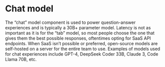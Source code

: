 # Chat model

The “chat” model component is used to power question-answer experiences and is typically a 30B+ parameter model. Latency is not as important as it is for the “tab” model, so most people choose the one that gives them the best possible responses, oftentimes opting for SaaS API endpoints. When SaaS isn’t possible or preferred, open-source models are self-hosted on a server for the entire team to use. Examples of models used for chat experiences include GPT-4, DeepSeek Coder 33B, Claude 3, Code Llama 70B, etc.
